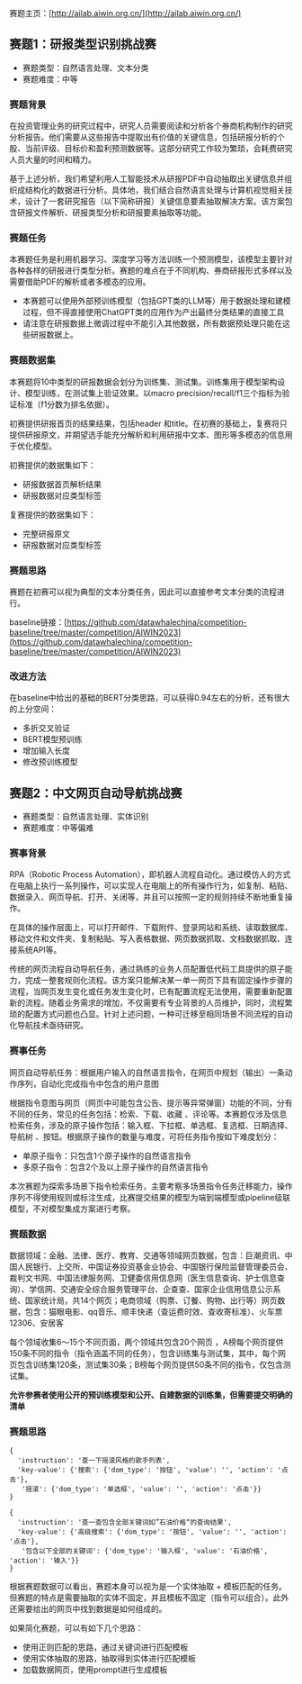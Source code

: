 <!-- 世界人工智能创新大赛AIWIN -->
<!-- AI+视觉特征编码赛题笔记 -->
<!-- 2021-12-28 -->
<!-- <a target="_blank" href="https://www.zhihu.com/people/ashui233/">阿水</a>, <a target="_blank" href="https://www.zhihu.com/people/wang-he-13-93">鱼遇雨欲语与余</a>-->
<!--  -->

赛题主页：[http://ailab.aiwin.org.cn/](http://ailab.aiwin.org.cn/)

## 赛题1：研报类型识别挑战赛

- 赛题类型：自然语言处理、文本分类
- 赛题难度：中等

### 赛题背景

在投资管理业务的研究过程中，研究人员需要阅读和分析各个券商机构制作的研究分析报告。他们需要从这些报告中提取出有价值的关键信息，包括研报分析的个股、当前评级、目标价和盈利预测数据等。这部分研究工作较为繁琐，会耗费研究人员大量的时间和精力。

基于上述分析，我们希望利用人工智能技术从研报PDF中自动抽取出关键信息并组织成结构化的数据进行分析。具体地，我们结合自然语言处理与计算机视觉相关技术，设计了一套研究报告（以下简称研报）关键信息要素抽取解决方案。该方案包含研报文件解析、研报类型分析和研报要素抽取等功能。


### 赛题任务

本赛题任务是利用机器学习、深度学习等方法训练一个预测模型，该模型主要针对各种各样的研报进行类型分析。赛题的难点在于不同机构、券商研报形式多样以及需要借助PDF的解析或者多模态的应用。

- 本赛题可以使用外部预训练模型（包括GPT类的LLM等）用于数据处理和建模过程，但不得直接使用ChatGPT类的应用作为产出最终分类结果的直接工具
- 请注意在研报数据上微调过程中不能引入其他数据，所有数据预处理只能在这些研报数据上。

### 赛题数据集

本赛题将10中类型的研报数据会划分为训练集、测试集。训练集用于模型架构设计、模型训练，在测试集上验证效果。以macro precision/recall/f1三个指标为验证标准（f1分数为排名依据）。

初赛提供研报首页的结果结果，包括header 和title。在初赛的基础上，复赛将只提供研报原文，并期望选手能充分解析和利用研报中文本、图形等多模态的信息用于优化模型。

初赛提供的数据集如下：
- 研报数据首页解析结果
- 研报数据对应类型标签

复赛提供的数据集如下：

- 完整研报原文
- 研报数据对应类型标签

### 赛题思路

赛题在初赛可以视为典型的文本分类任务，因此可以直接参考文本分类的流程进行。

baseline链接：[https://github.com/datawhalechina/competition-baseline/tree/master/competition/AIWIN2023](https://github.com/datawhalechina/competition-baseline/tree/master/competition/AIWIN2023)

### 改进方法
在baseline中给出的基础的BERT分类思路，可以获得0.94左右的分析，还有很大的上分空间：

- 多折交叉验证
- BERT模型预训练
- 增加输入长度
- 修改预训练模型

## 赛题2：中文网页自动导航挑战赛

- 赛题类型：自然语言处理、实体识别
- 赛题难度：中等偏难

### 赛事背景
RPA（Robotic Process Automation），即机器人流程自动化。通过模仿人的方式在电脑上执行一系列操作，可以实现人在电脑上的所有操作行为，如复制、粘贴、数据录入、网页导航、打开、关闭等，并且可以按照一定的规则持续不断地重复操作。

在具体的操作层面上，可以打开邮件、下载附件、登录网站和系统、读取数据库、移动文件和文件夹、复制粘贴、写入表格数据、网页数据抓取、文档数据抓取、连接系统API等。

传统的网页流程自动导航任务，通过熟练的业务人员配置低代码工具提供的原子能力，完成一整套规则化流程。该方案只能解决某一单一网页下具有固定操作步骤的流程，当网页发生变化或任务发生变化时，已有配置流程无法使用，需要重新配置新的流程。随着业务需求的增加，不仅需要有专业背景的人员维护，同时，流程繁琐的配置方式问题也凸显。针对上述问题，一种可迁移至相同场景不同流程的自动化导航技术亟待研究。

### 赛事任务
网页自动导航任务：根据用户输入的自然语言指令，在网页中规划（输出）一条动作序列，自动化完成指令中包含的用户意图

根据指令意图与网页（网页中可能包含公告、提示等异常弹窗）功能的不同，分有不同的任务，常见的任务包括：检索、下载、收藏 、评论等。本赛题仅涉及信息检索任务，涉及的原子操作包括：输入框、下拉框、单选框、复选框、日期选择、导航树 、按钮。根据原子操作的数量与难度，可将任务指令按如下难度划分：

- 单原子指令：只包含1个原子操作的自然语言指令
- 多原子指令：包含2个及以上原子操作的自然语言指令

本次赛题为探索多场景下指令检索任务，主要考察多场景指令任务迁移能力，操作序列不得使用规则或标注生成，比赛提交结果的模型为端到端模型或pipeline级联模型，不对模型集成方案进行考察。

### 赛题数据
数据领域：金融、法律、医疗、教育、交通等领域网页数据，包含：巨潮资讯、中国人民银行、上交所、中国证券投资基金业协会、中国银行保险监督管理委员会、裁判文书网、中国法律服务网、卫健委信用信息网（医生信息查询、护士信息查询）、学信网、交通安全综合服务管理平台、企查查、国家企业信用信息公示系统、国家统计局，共14个网页；电商领域（购票、订餐、购物、出行等）网页数据，包含：猫眼电影、qq音乐、顺丰快递（查运费时效、查收寄标准）、火车票12306、安居客

每个领域收集6～15个不同页面，两个领域共包含20个网页 ，A榜每个网页提供150条不同的指令（指令涵盖不同的任务），包含训练集与测试集，其中，每个网页包含训练集120条，测试集30条；B榜每个网页提供50条不同的指令，仅包含测试集。

**允许参赛者使用公开的预训练模型和公开、自建数据的训练集，但需要提交明确的清单**

### 赛题思路

```
{
  'instruction': '查一下摇滚风格的歌手列表',
  'key-value': {'搜索': {'dom_type': '按钮', 'value': '', 'action': '点击'},
   '摇滚': {'dom_type': '单选框', 'value': '', 'action': '点击'}}
}

{
  'instruction': '查一查包含全部关键词如”石油价格“的查询结果',
  'key-value': {'高级搜索': {'dom_type': '按钮', 'value': '', 'action': '点击'},
   '包含以下全部的关键词': {'dom_type': '输入框', 'value': '石油价格', 'action': '输入'}}
}
```

根据赛题数据可以看出，赛题本身可以视为是一个实体抽取 + 模板匹配的任务。但赛题的特点是需要抽取的实体不固定，并且模板不固定（指令可以组合）。此外还需要给出的网页中找到数据是如何组成的。

如果简化赛题，可以有如下几个思路：
- 使用正则匹配的思路，通过关键词进行匹配模板
- 使用实体抽取的思路，抽取得到实体进行匹配模板
- 加载数据网页，使用prompt进行生成模板
